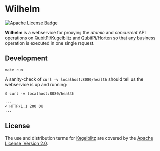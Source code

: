 Wilhelm
=======

[![Apache License Badge]][Apache License, Version 2.0]

__Wilhelm__ is a webservice for proxying the _atomic_ and _concurrent_ API operations on
[QubitPi/Kugelblitz](https://kugelblitz.qubitpi.org/) and [QubitPi/Horten](https://horten.qubitpi.org/) so that any
business operation is executed in one single request.

Development
-----------

```console
make run
```

A sanity-check of `curl -v localhost:8080/health` should tell us the webservice is up and running:

```console
$ curl -v localhost:8080/health

...
< HTTP/1.1 200 OK
...
```

License
-------

The use and distribution terms for [Kugelblitz]() are covered by the [Apache License, Version 2.0].

[Apache License Badge]: https://img.shields.io/badge/Apache%202.0-FE5D26.svg?style=for-the-badge&logo=Apache&logoColor=white
[Apache License, Version 2.0]: https://www.apache.org/licenses/LICENSE-2.0
